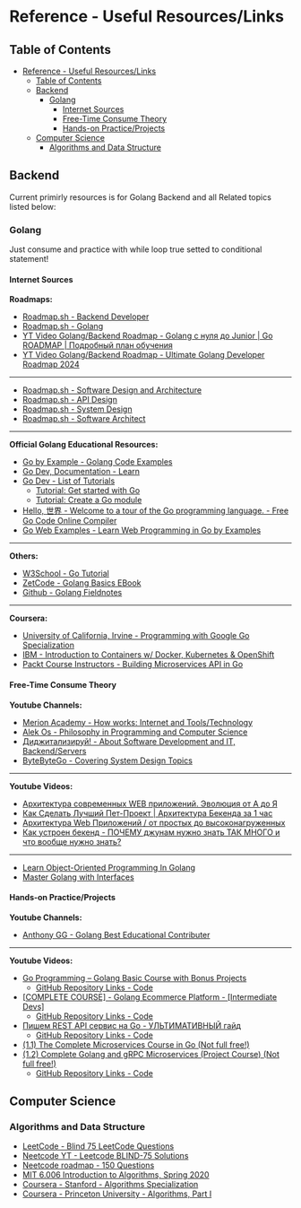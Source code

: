 # Reference - Useful Resources/Links

## Table of Contents

- [Reference - Useful Resources/Links](#reference---useful-resourceslinks)
  - [Table of Contents](#table-of-contents)
  - [Backend](#backend)
    - [Golang](#golang)
      - [Internet Sources](#internet-sources)
      - [Free-Time Consume Theory](#free-time-consume-theory)
      - [Hands-on Practice/Projects](#hands-on-practiceprojects)
  - [Computer Science](#computer-science)
    - [Algorithms and Data Structure](#algorithms-and-data-structure)

## Backend

Current primirly resources is for Golang Backend and all Related topics listed below:

### Golang

Just consume and practice with while loop true setted to conditional statement!

#### Internet Sources

**Roadmaps:**

- [Roadmap.sh - Backend Developer](https://roadmap.sh/backend)
- [Roadmap.sh - Golang](https://roadmap.sh/golang)
- [YT Video Golang/Backend Roadmap - Golang с нуля до Junior | Go ROADMAP | Подробный план обучения](https://youtu.be/WNkswOmYlvI?si=0YA0apkeBDSNuKcu)
- [YT Video Golang/Backend Roadmap - Ultimate Golang Developer Roadmap 2024](https://youtu.be/wJ6JP22YOUk?si=XWPeqvoi3X1gNblJ)

---

- [Roadmap.sh - Software Design and Architecture](https://roadmap.sh/software-design-architecture)
- [Roadmap.sh - API Design](https://roadmap.sh/api-design)
- [Roadmap.sh - System Design](https://roadmap.sh/system-design)
- [Roadmap.sh - Software Architect](https://roadmap.sh/software-architect)

---

**Official Golang Educational Resources:**

- [Go by Example - Golang Code Examples](https://gobyexample.com/)
- [Go Dev, Documentation - Learn](https://go.dev/learn/)
- [Go Dev - List of Tutorials](https://go.dev/doc/tutorial/)
    - [Tutorial: Get started with Go](https://go.dev/doc/tutorial/getting-started)
    - [Tutorial: Create a Go module](https://go.dev/doc/tutorial/create-module)
- [Hello, 世界 - Welcome to a tour of the Go programming language. - Free Go Code Online Compiler](https://go.dev/tour/welcome/1)
- [Go Web Examples - Learn Web Programming in Go by Examples](https://gowebexamples.com/)

---

**Others:**

- [W3School - Go Tutorial](https://www.w3schools.com/go/go_getting_started.php)
- [ZetCode - Golang Basics EBook](https://zetcode.com/golang/basics/)
- [Github - Golang Fieldnotes](https://github.com/vbd/Fieldnotes/blob/main/golang.md)

---

**Coursera:**

- [University of California, Irvine - Programming with Google Go Specialization](https://www.coursera.org/programs/university-39-thvlc/specializations/google-golang?source=search)
- [IBM - Introduction to Containers w/ Docker, Kubernetes & OpenShift](https://www.coursera.org/learn/ibm-containers-docker-kubernetes-openshift?specialization=devops-and-software-engineering)
- [Packt Course Instructors - Building Microservices API in Go](https://www.coursera.org/programs/university-39-thvlc/learn/packt-building-microservices-api-in-go-bq6wv)

#### Free-Time Consume Theory

**Youtube Channels:**

- [Merion Academy - How works: Internet and Tools/Technology](https://www.youtube.com/@merionacademy/videos)
- [Alek Os - Philosophy in Programming and Computer Science](https://www.youtube.com/@AlekOS/videos)
- [Диджитализируй! - About Software Development and IT, Backend/Servers](https://www.youtube.com/@t0digital)
- [ByteByteGo - Covering System Design Topics](https://www.youtube.com/@ByteByteGo/videos)

---

**Youtube Videos:**

- [Архитектура современных WEB приложений. Эволюция от А до Я](https://youtu.be/S0e_5a2WB60?si=7D-rVO2y43byLALZ)
- [Как Сделать Лучший Пет-Проект | Архитектура Бекенда за 1 час](https://youtu.be/8j29aAbtYWo?si=J1PbCSH5IB9nvxUW)
- [Архитектура Web Приложений / от простых до высоконагруженных](https://youtu.be/9mZmc6a0tmM?si=gM62nlZvFw89TWF0)
- [Как устроен бекенд - ПОЧЕМУ джунам нужно знать ТАК МНОГО и что вообще нужно знать?](https://youtu.be/cwti7BuWZ0c?si=KtJBaiHFeE9pYkD5)

---

- [Learn Object-Oriented Programming In Golang](https://youtu.be/6JcPRFEENVs?si=F5eHOeqJ_UhA46Hi)
- [Master Golang with Interfaces](https://youtu.be/IbXSEGB8LRs?si=pTegolBsaXttAkR0)

#### Hands-on Practice/Projects

**Youtube Channels:**

- [Anthony GG - Golang Best Educational Contributer](https://www.youtube.com/@anthonygg_)

---

**Youtube Videos:**

- [Go Programming – Golang Basic Course with Bonus Projects](https://youtu.be/un6ZyFkqFKo?si=YbRA29sdeq1mvM-f)
    - [GitHub Repository Links - Code](https://github.com/bootdotdev/fcc-learn-golang-assets)
- [[COMPLETE COURSE] - Golang Ecommerce Platform - [Intermediate Devs]](https://youtube.com/playlist?list=PL5dTjWUk_cPaf5uSEmr8ilR-GtO6s7QJJ&si=2_IvOs756PnFDi_W)
    - [GitHub Repository Links - Code](https://github.com/AkhilSharma90/go-ecommerce-project)
- [Пишем REST API сервис на Go - УЛЬТИМАТИВНЫЙ гайд](https://youtu.be/rCJvW2xgnk0?si=IJs0TkQsZVIOkuN4)
    - [GitHub Repository Links - Code](https://github.com/GolangLessons/url-shortener)
- [(1.1) The Complete Microservices Course in Go (Not full free!)](https://youtu.be/KdnxzgSNLTU?si=iO3QB0rOg5M6vicC)
- [(1.2) Complete Golang and gRPC Microservices (Project Course) (Not full free!)](https://youtu.be/ea_4Ug5WWYE?si=v4AE80V4oYUNdQ-D)
    - [GitHub Repository Links - Code](https://github.com/sikozonpc/oms)

## Computer Science

### Algorithms and Data Structure

- [LeetCode - Blind 75 LeetCode Questions](https://leetcode.com/discuss/general-discussion/460599/blind-75-leetcode-questions)
- [Neetcode YT - Leetcode BLIND-75 Solutions](https://youtube.com/playlist?list=PLot-Xpze53ldVwtstag2TL4HQhAnC8ATf&si=D4JS6fXUn2hp6DXx)
- [Neetcode roadmap - 150 Questions](https://neetcode.io/roadmap)
- [MIT 6.006 Introduction to Algorithms, Spring 2020](https://youtube.com/playlist?list=PLUl4u3cNGP63EdVPNLG3ToM6LaEUuStEY&si=9WMX-lwsyGQ4que6)
- [Coursera - Stanford - Algorithms Specialization](https://www.coursera.org/specializations/algorithms?msockid=04a6d597ae76673832cac111afaf66c8)
- [Coursera - Princeton University - Algorithms, Part I](https://www.coursera.org/learn/algorithms-part1?msockid=04a6d597ae76673832cac111afaf66c8)
